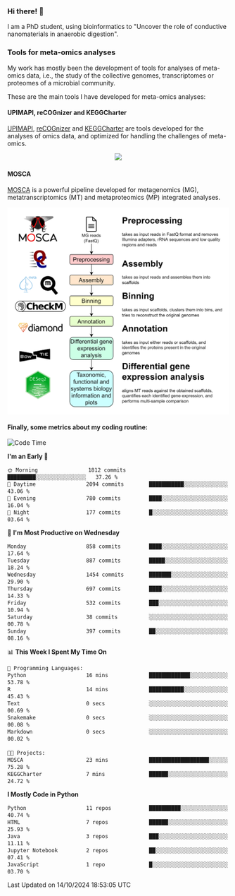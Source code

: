 ### Hi there! 👋

I am a PhD student, using bioinformatics to "Uncover the role of conductive nanomaterials in anaerobic digestion".

### Tools for meta-omics analyses

My work has mostly been the development of tools for analyses of meta-omics data, i.e., the study of the collective genomes, transcriptomes or proteomes of a microbial community.

These are the main tools I have developed for meta-omics analyses:

#### UPIMAPI, reCOGnizer and KEGGCharter

[UPIMAPI](https://github.com/iquasere/UPIMAPI), [reCOGnizer](https://github.com/iquasere/reCOGnizer) and [KEGGCharter](https://github.com/iquasere/KEGGCharter) are tools developed for the analyses of omics data, and optimized for handling the challenges of meta-omics.

<p align="center">
    <img src="assets/annotation_paper.png">
</p>

#### MOSCA

[MOSCA](https://github.com/iquasere/MOSCA) is a powerful pipeline developed for metagenomics (MG), metatranscriptomics (MT) and metaproteomics (MP) integrated analyses.

<p align="center">
    <img src="assets/mosca_workflow.png" align="center" width="700">
</p>


#### Finally, some metrics about my coding routine:

<!--START_SECTION:waka-->
![Code Time](http://img.shields.io/badge/Code%20Time-869%20hrs%2050%20mins-blue)

**I'm an Early 🐤** 

```text
🌞 Morning                1812 commits        █████████░░░░░░░░░░░░░░░░   37.26 % 
🌆 Daytime                2094 commits        ███████████░░░░░░░░░░░░░░   43.06 % 
🌃 Evening                780 commits         ████░░░░░░░░░░░░░░░░░░░░░   16.04 % 
🌙 Night                  177 commits         █░░░░░░░░░░░░░░░░░░░░░░░░   03.64 % 
```
📅 **I'm Most Productive on Wednesday** 

```text
Monday                   858 commits         ████░░░░░░░░░░░░░░░░░░░░░   17.64 % 
Tuesday                  887 commits         █████░░░░░░░░░░░░░░░░░░░░   18.24 % 
Wednesday                1454 commits        ███████░░░░░░░░░░░░░░░░░░   29.90 % 
Thursday                 697 commits         ████░░░░░░░░░░░░░░░░░░░░░   14.33 % 
Friday                   532 commits         ███░░░░░░░░░░░░░░░░░░░░░░   10.94 % 
Saturday                 38 commits          ░░░░░░░░░░░░░░░░░░░░░░░░░   00.78 % 
Sunday                   397 commits         ██░░░░░░░░░░░░░░░░░░░░░░░   08.16 % 
```


📊 **This Week I Spent My Time On** 

```text
💬 Programming Languages: 
Python                   16 mins             █████████████░░░░░░░░░░░░   53.78 % 
R                        14 mins             ███████████░░░░░░░░░░░░░░   45.43 % 
Text                     0 secs              ░░░░░░░░░░░░░░░░░░░░░░░░░   00.69 % 
Snakemake                0 secs              ░░░░░░░░░░░░░░░░░░░░░░░░░   00.08 % 
Markdown                 0 secs              ░░░░░░░░░░░░░░░░░░░░░░░░░   00.02 % 

🐱‍💻 Projects: 
MOSCA                    23 mins             ███████████████████░░░░░░   75.28 % 
KEGGCharter              7 mins              ██████░░░░░░░░░░░░░░░░░░░   24.72 % 
```

**I Mostly Code in Python** 

```text
Python                   11 repos            ██████████░░░░░░░░░░░░░░░   40.74 % 
HTML                     7 repos             ██████░░░░░░░░░░░░░░░░░░░   25.93 % 
Java                     3 repos             ███░░░░░░░░░░░░░░░░░░░░░░   11.11 % 
Jupyter Notebook         2 repos             ██░░░░░░░░░░░░░░░░░░░░░░░   07.41 % 
JavaScript               1 repo              █░░░░░░░░░░░░░░░░░░░░░░░░   03.70 % 
```




 Last Updated on 14/10/2024 18:53:05 UTC
<!--END_SECTION:waka-->
